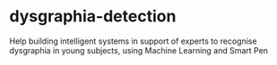# dysgraphia-detection
Help building intelligent systems in support of experts to recognise dysgraphia in young subjects, using Machine Learning and Smart Pen

